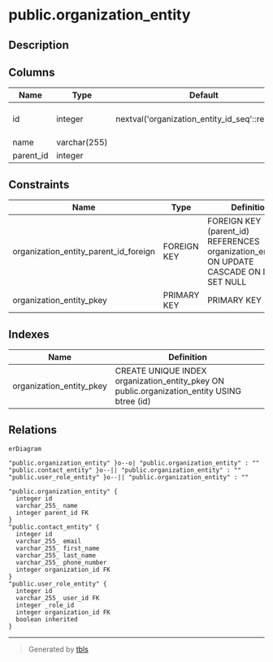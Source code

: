 # public.organization_entity

## Description

## Columns

| Name      | Type         | Default                                         | Nullable | Children                                                                                                                                                            | Parents                                                     | Comment |
| --------- | ------------ | ----------------------------------------------- | -------- | ------------------------------------------------------------------------------------------------------------------------------------------------------------------- | ----------------------------------------------------------- | ------- |
| id        | integer      | nextval('organization_entity_id_seq'::regclass) | false    | [public.organization_entity](public.organization_entity.md) [public.contact_entity](public.contact_entity.md) [public.user_role_entity](public.user_role_entity.md) |                                                             |         |
| name      | varchar(255) |                                                 | false    |                                                                                                                                                                     |                                                             |         |
| parent_id | integer      |                                                 | true     |                                                                                                                                                                     | [public.organization_entity](public.organization_entity.md) |         |

## Constraints

| Name                                  | Type        | Definition                                                                                      |
| ------------------------------------- | ----------- | ----------------------------------------------------------------------------------------------- |
| organization_entity_parent_id_foreign | FOREIGN KEY | FOREIGN KEY (parent_id) REFERENCES organization_entity(id) ON UPDATE CASCADE ON DELETE SET NULL |
| organization_entity_pkey              | PRIMARY KEY | PRIMARY KEY (id)                                                                                |

## Indexes

| Name                     | Definition                                                                                  |
| ------------------------ | ------------------------------------------------------------------------------------------- |
| organization_entity_pkey | CREATE UNIQUE INDEX organization_entity_pkey ON public.organization_entity USING btree (id) |

## Relations

```mermaid
erDiagram

"public.organization_entity" }o--o| "public.organization_entity" : ""
"public.contact_entity" }o--|| "public.organization_entity" : ""
"public.user_role_entity" }o--|| "public.organization_entity" : ""

"public.organization_entity" {
  integer id
  varchar_255_ name
  integer parent_id FK
}
"public.contact_entity" {
  integer id
  varchar_255_ email
  varchar_255_ first_name
  varchar_255_ last_name
  varchar_255_ phone_number
  integer organization_id FK
}
"public.user_role_entity" {
  integer id
  varchar_255_ user_id FK
  integer _role_id
  integer organization_id FK
  boolean inherited
}
```

---

> Generated by [tbls](https://github.com/k1LoW/tbls)
